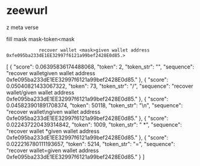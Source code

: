 # zeewurl
z meta verse


fill mask 
mask-token<mask
                
                
                recover wallet <mask>given wallet address 0xfe095ba233dE1EE32997f6121a99bef2428E0d85.>
[
  {
    "score": 0.06395836174488068,
    "token": 2,
    "token_str": "</s>",
    "sequence": "recover walletgiven wallet address 0xfe095ba233dE1EE32997f6121a99bef2428E0d85."
  },
  {
    "score": 0.05040821433067322,
    "token": 73,
    "token_str": "/",
    "sequence": "recover wallet/given wallet address 0xfe095ba233dE1EE32997f6121a99bef2428E0d85."
  },
  {
    "score": 0.045823901891708374,
    "token": 50118,
    "token_str": "\n",
    "sequence": "recover wallet\ngiven wallet address 0xfe095ba233dE1EE32997f6121a99bef2428E0d85."
  },
  {
    "score": 0.022437220439314842,
    "token": 1009,
    "token_str": " *",
    "sequence": "recover wallet *given wallet address 0xfe095ba233dE1EE32997f6121a99bef2428E0d85."
  },
  {
    "score": 0.022216780111193657,
    "token": 5214,
    "token_str": "=",
    "sequence": "recover wallet=given wallet address 0xfe095ba233dE1EE32997f6121a99bef2428E0d85."
  }
]
